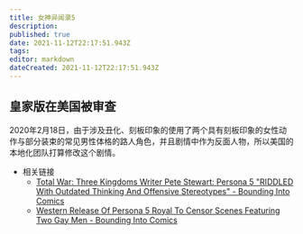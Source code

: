```yaml
---
title: 女神异闻录5
description: 
published: true
date: 2021-11-12T22:17:51.943Z
tags: 
editor: markdown
dateCreated: 2021-11-12T22:17:51.943Z
---
```


## 皇家版在美国被审查

2020年2月18日，由于涉及丑化、刻板印象的使用了两个具有刻板印象的女性动作与部分装束的常见男性体格的路人角色，并且剧情中作为反面人物，所以美国的本地化团队打算修改这个剧情。

+ 相关链接
  + [Total War: Three Kingdoms Writer Pete Stewart: Persona 5 "RIDDLED With Outdated Thinking And Offensive Stereotypes" - Bounding Into Comics](https://archive.md/ZcV70 "https://boundingintocomics.com/2020/02/18/total-war-three-kingdoms-writer-pete-stewart-persona-5-riddled-with-outdated-thinking-and-offensive-stereotypes/")
  + [Western Release Of Persona 5 Royal To Censor Scenes Featuring Two Gay Men - Bounding Into Comics](https://archive.md/la3ot "https://boundingintocomics.com/2020/02/18/western-release-of-persona-5-royal-to-censor-scenes-featuring-two-gay-men/")
